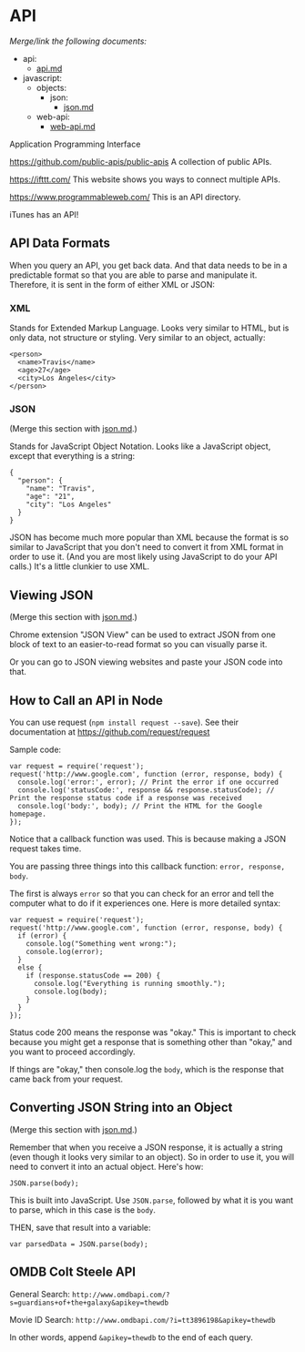 # API

*Merge/link the following documents:*
- api:
  - [api.md](https://github.com/toddcf/code-snippets/blob/master/api/api.md)
- javascript:
  - objects:
    - json:
      - [json.md](https://github.com/toddcf/code-snippets/blob/master/javascript/objects/json/json.md)
  - web-api:
    - [web-api.md](https://github.com/toddcf/code-snippets/blob/master/javascript/web-api/web-api.md)

Application Programming Interface

https://github.com/public-apis/public-apis
A collection of public APIs.

https://ifttt.com/
This website shows you ways to connect multiple APIs.

https://www.programmableweb.com/
This is an API directory.

iTunes has an API!


## API Data Formats

When you query an API, you get back data. And that data needs to be in a predictable format so that you are able to parse and manipulate it. Therefore, it is sent in the form of either XML or JSON:


### XML

Stands for Extended Markup Language. Looks very similar to HTML, but is only data, not structure or styling. Very similar to an object, actually:

```
<person>
  <name>Travis</name>
  <age>27</age>
  <city>Los Angeles</city>
</person>
```


### JSON

(Merge this section with [json.md](https://github.com/toddcf/code-snippets/blob/master/javascript/objects/json/json.md).)

Stands for JavaScript Object Notation. Looks like a JavaScript object, except that everything is a string:

```
{
  "person": {
    "name": "Travis",
    "age": "21",
    "city": "Los Angeles"
  }
}
```

JSON has become much more popular than XML because the format is so similar to JavaScript that you don't need to convert it from XML format in order to use it. (And you are most likely using JavaScript to do your API calls.) It's a little clunkier to use XML.


## Viewing JSON

(Merge this section with [json.md](https://github.com/toddcf/code-snippets/blob/master/javascript/objects/json/json.md).)

Chrome extension "JSON View" can be used to extract JSON from one block of text to an easier-to-read format so you can visually parse it.

Or you can go to JSON viewing websites and paste your JSON code into that.


## How to Call an API in Node

You can use request (`npm install request --save`). See their documentation at https://github.com/request/request

Sample code:


```
var request = require('request');
request('http://www.google.com', function (error, response, body) {
  console.log('error:', error); // Print the error if one occurred
  console.log('statusCode:', response && response.statusCode); // Print the response status code if a response was received
  console.log('body:', body); // Print the HTML for the Google homepage.
});
```

Notice that a callback function was used. This is because making a JSON request takes time.

You are passing three things into this callback function: `error, response, body`.

The first is always `error` so that you can check for an error and tell the computer what to do if it experiences one. Here is more detailed syntax:

```
var request = require('request');
request('http://www.google.com', function (error, response, body) {
  if (error) {
    console.log("Something went wrong:");
    console.log(error);
  }
  else {
    if (response.statusCode == 200) {
      console.log("Everything is running smoothly.");
      console.log(body);
    }
  }
});
```

Status code 200 means the response was "okay." This is important to check because you might get a response that is something other than "okay," and you want to proceed accordingly.

If things are "okay," then console.log the `body`, which is the response that came back from your request.


## Converting JSON String into an Object

(Merge this section with [json.md](https://github.com/toddcf/code-snippets/blob/master/javascript/objects/json/json.md).)

Remember that when you receive a JSON response, it is actually a string (even though it looks very similar to an object). So in order to use it, you will need to convert it into an actual object. Here's how:

`JSON.parse(body);`

This is built into JavaScript. Use `JSON.parse`, followed by what it is you want to parse, which in this case is the `body`.

THEN, save that result into a variable:

`var parsedData = JSON.parse(body);`


## OMDB Colt Steele API

General Search: `http://www.omdbapi.com/?s=guardians+of+the+galaxy&apikey=thewdb`

Movie ID Search: `http://www.omdbapi.com/?i=tt3896198&apikey=thewdb`

In other words, append `&apikey=thewdb` to the end of each query.